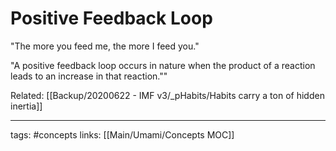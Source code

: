 # Positive Feedback Loop
"The more you feed me, the more I feed you."

"A positive feedback loop occurs in nature when the product of a reaction leads to an increase in that reaction.""

Related: [[Backup/20200622 - IMF v3/_pHabits/Habits carry a ton of hidden inertia]]

---
tags: #concepts 
links: [[Main/Umami/Concepts MOC]]